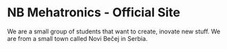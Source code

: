 # NB Mehatronics - Official Site
We are a small group of students that want to create, inovate new stuff.
We are from a small town called Novi Bečej in Serbia.
